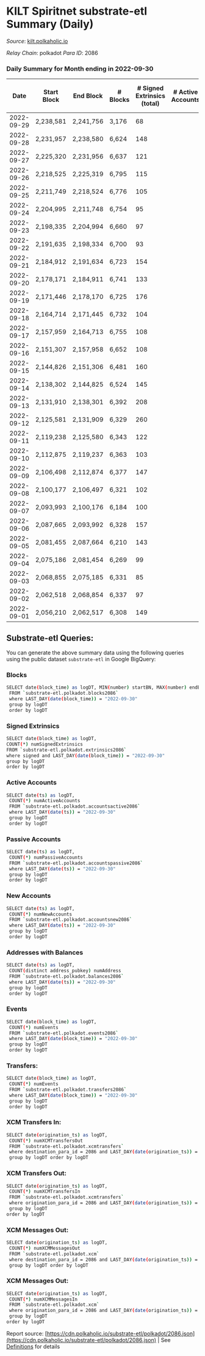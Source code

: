 # KILT Spiritnet substrate-etl Summary (Daily)

_Source_: [kilt.polkaholic.io](https://kilt.polkaholic.io)

*Relay Chain*: polkadot
*Para ID*: 2086



### Daily Summary for Month ending in 2022-09-30


| Date | Start Block | End Block | # Blocks | # Signed Extrinsics (total) | # Active Accounts | # Passive | # New | # Addresses with Balances | # Events | # Transfers | # XCM Transfers In | # XCM Transfers Out | # XCM In | # XCM Out | Issues | 
| ---- | ----------- | --------- | -------- | --------------------------- | ----------------- | --------- | ----- | ------------------------- | -------- | ----------- | ------------------ | ------------------- | -------- | --------- | ------ |
| 2022-09-29 | 2,238,581 | 2,241,756 | 3,176 | 68 |  |  |  |  | 234,483 | 16  |   |   |  |  |  |
| 2022-09-28 | 2,231,957 | 2,238,580 | 6,624 | 148 |  |  |  |  | 499,262 | 51  |   |   |  |  |  |
| 2022-09-27 | 2,225,320 | 2,231,956 | 6,637 | 121 |  |  |  |  | 498,559 | 56  |   |   |  |  |  |
| 2022-09-26 | 2,218,525 | 2,225,319 | 6,795 | 115 |  |  |  |  | 516,496 | 48  |   |   |  |  |  |
| 2022-09-25 | 2,211,749 | 2,218,524 | 6,776 | 105 |  |  |  |  | 515,433 | 34  |   |   |  |  |  |
| 2022-09-24 | 2,204,995 | 2,211,748 | 6,754 | 95 |  |  |  |  | 513,014 | 26  |   |   |  |  |  |
| 2022-09-23 | 2,198,335 | 2,204,994 | 6,660 | 97 |  |  |  |  | 506,218 | 25  |   |   |  |  |  |
| 2022-09-22 | 2,191,635 | 2,198,334 | 6,700 | 93 |  |  |  |  | 509,827 | 42  |   |   |  |  |  |
| 2022-09-21 | 2,184,912 | 2,191,634 | 6,723 | 154 |  |  |  |  | 512,095 | 77  |   |   |  |  |  |
| 2022-09-20 | 2,178,171 | 2,184,911 | 6,741 | 133 |  |  |  |  | 513,331 | 56  |   |   |  |  |  |
| 2022-09-19 | 2,171,446 | 2,178,170 | 6,725 | 176 |  |  |  | 16,522 | 512,306 | 63  |   |   |  |  |  |
| 2022-09-18 | 2,164,714 | 2,171,445 | 6,732 | 104 |  |  |  | 16,514 | 511,926 | 28  |   |   |  |  |  |
| 2022-09-17 | 2,157,959 | 2,164,713 | 6,755 | 108 |  |  |  | 16,515 | 513,955 | 36  |   |   |  |  |  |
| 2022-09-16 | 2,151,307 | 2,157,958 | 6,652 | 108 |  |  |  | 16,513 | 506,194 | 36  |   |   |  |  |  |
| 2022-09-15 | 2,144,826 | 2,151,306 | 6,481 | 160 |  |  |  | 16,503 | 493,336 | 60  |   |   |  |  |  |
| 2022-09-14 | 2,138,302 | 2,144,825 | 6,524 | 145 |  |  |  | 16,489 | 496,415 | 59  |   |   |  |  |  |
| 2022-09-13 | 2,131,910 | 2,138,301 | 6,392 | 208 |  |  |  | 16,479 | 485,869 | 55  |   |   |  |  |  |
| 2022-09-12 | 2,125,581 | 2,131,909 | 6,329 | 260 |  |  |  | 16,471 | 482,402 | 59  |   |   |  |  |  |
| 2022-09-11 | 2,119,238 | 2,125,580 | 6,343 | 122 |  |  |  |  | 482,933 | 46  |   |   |  |  |  |
| 2022-09-10 | 2,112,875 | 2,119,237 | 6,363 | 103 |  |  |  |  | 484,055 | 42  |   |   |  |  |  |
| 2022-09-09 | 2,106,498 | 2,112,874 | 6,377 | 147 |  |  |  | 16,460 | 485,400 | 48  |   |   |  |  |  |
| 2022-09-08 | 2,100,177 | 2,106,497 | 6,321 | 102 |  |  |  | 16,452 | 481,016 | 40  |   |   |  |  |  |
| 2022-09-07 | 2,093,993 | 2,100,176 | 6,184 | 100 |  |  |  | 16,451 | 470,255 | 35  |   |   |  |  |  |
| 2022-09-06 | 2,087,665 | 2,093,992 | 6,328 | 157 |  |  |  | 16,444 | 481,184 | 58 ($32,431.33) |   |   |  |  |  |
| 2022-09-05 | 2,081,455 | 2,087,664 | 6,210 | 143 |  |  |  | 16,436 | 470,623 | 52 ($147,313.13) |   |   |  |  |  |
| 2022-09-04 | 2,075,186 | 2,081,454 | 6,269 | 99 |  |  |  | 16,427 | 475,436 | 36 ($13,498.88) |   |   |  |  |  |
| 2022-09-03 | 2,068,855 | 2,075,185 | 6,331 | 85 |  |  |  | 16,427 | 479,812 | 37 ($16,452.34) |   |   |  |  |  |
| 2022-09-02 | 2,062,518 | 2,068,854 | 6,337 | 97 |  |  |  | 16,423 | 479,331 | 43 ($80,921.76) |   |   |  |  |  |
| 2022-09-01 | 2,056,210 | 2,062,517 | 6,308 | 149 |  |  |  | 16,419 | 476,217 | 56 ($59,009.89) |   |   |  |  |  |

## Substrate-etl Queries:
You can generate the above summary data using the following queries using the public dataset `substrate-etl` in Google BigQuery:

### Blocks
```bash
SELECT date(block_time) as logDT, MIN(number) startBN, MAX(number) endBN, COUNT(*) numBlocks 
 FROM `substrate-etl.polkadot.blocks2086`  
 where LAST_DAY(date(block_time)) = "2022-09-30" 
 group by logDT 
 order by logDT
```

### Signed Extrinsics
```bash
SELECT date(block_time) as logDT, 
COUNT(*) numSignedExtrinsics 
FROM `substrate-etl.polkadot.extrinsics2086`  
where signed and LAST_DAY(date(block_time)) = "2022-09-30" 
group by logDT 
order by logDT
```

### Active Accounts
```bash
SELECT date(ts) as logDT, 
 COUNT(*) numActiveAccounts 
 FROM `substrate-etl.polkadot.accountsactive2086` 
 where LAST_DAY(date(ts)) = "2022-09-30" 
 group by logDT 
 order by logDT
```

### Passive Accounts
```bash
SELECT date(ts) as logDT, 
 COUNT(*) numPassiveAccounts 
 FROM `substrate-etl.polkadot.accountspassive2086` 
 where LAST_DAY(date(ts)) = "2022-09-30" 
 group by logDT 
 order by logDT
```

### New Accounts
```bash
SELECT date(ts) as logDT, 
 COUNT(*) numNewAccounts 
 FROM `substrate-etl.polkadot.accountsnew2086` 
 where LAST_DAY(date(ts)) = "2022-09-30" 
 group by logDT
 order by logDT
```

### Addresses with Balances
```bash
SELECT date(ts) as logDT,
 COUNT(distinct address_pubkey) numAddress 
 FROM `substrate-etl.polkadot.balances2086` 
 where LAST_DAY(date(ts)) = "2022-09-30" 
 group by logDT 
 order by logDT
```

### Events
```bash
SELECT date(block_time) as logDT, 
 COUNT(*) numEvents 
 FROM `substrate-etl.polkadot.events2086` 
 where LAST_DAY(date(block_time)) = "2022-09-30" 
 group by logDT 
 order by logDT
```

### Transfers:
```bash
SELECT date(block_time) as logDT, 
 COUNT(*) numEvents 
 FROM `substrate-etl.polkadot.transfers2086` 
 where LAST_DAY(date(block_time)) = "2022-09-30" 
 group by logDT 
 order by logDT
```

### XCM Transfers In:
```bash
SELECT date(origination_ts) as logDT, 
 COUNT(*) numXCMTransfersOut 
 FROM `substrate-etl.polkadot.xcmtransfers` 
 where destination_para_id = 2086 and LAST_DAY(date(origination_ts)) = "2022-09-30" 
 group by logDT order by logDT
```

### XCM Transfers Out:
```bash
SELECT date(origination_ts) as logDT, 
 COUNT(*) numXCMTransfersIn 
 FROM `substrate-etl.polkadot.xcmtransfers` 
 where origination_para_id = 2086 and LAST_DAY(date(origination_ts)) = "2022-09-30" 
 group by logDT 
order by logDT
```

### XCM Messages Out:
```bash
SELECT date(origination_ts) as logDT, 
 COUNT(*) numXCMMessagesOut 
 FROM `substrate-etl.polkadot.xcm` 
 where destination_para_id = 2086 and LAST_DAY(date(origination_ts)) = "2022-09-30" 
 group by logDT order by logDT
```

### XCM Messages Out:
```bash
SELECT date(origination_ts) as logDT, 
 COUNT(*) numXCMMessagesIn 
 FROM `substrate-etl.polkadot.xcm` 
 where origination_para_id = 2086 and LAST_DAY(date(origination_ts)) = "2022-09-30" 
 group by logDT 
order by logDT
```


Report source: [https://cdn.polkaholic.io/substrate-etl/polkadot/2086.json](https://cdn.polkaholic.io/substrate-etl/polkadot/2086.json) | See [Definitions](/DEFINITIONS.md) for details
